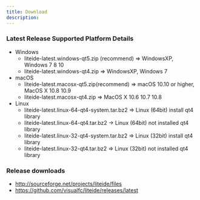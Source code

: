 ```yaml
---
title: Download
description:
---
```


### Latest Release Supported Platform Details
* Windows
	* liteide-latest.windows-qt5.zip (recommend) => WindowsXP, Windows 7 8 10
	* liteide-latest.windows-qt4.zip => WindowsXP, Windows 7
* macOS
	* liteide-latest.macosx-qt5.zip(recommend) => macOS 10.10 or higher, MacOS X 10.8 10.9
	* liteide-latest.macosx-qt4.zip => MacOS X 10.6 10.7 10.8
* Linux
	* liteide-latest.linux-64-qt4-system.tar.bz2 => Linux (64bit) install qt4 library
	* liteide-latest.linux-64-qt4.tar.bz2 -> Linux (64bit) not installed qt4 library
	* liteide-latest.linux-32-qt4-system.tar.bz2 => Linux (32bit) install qt4 library
	* liteide-latest.linux-32-qt4.tar.bz2 => Linux (32bit) not installed qt4 library


### Release downloads
	
* <http://sourceforge.net/projects/liteide/files>
* <https://github.com/visualfc/liteide/releases/latest>
